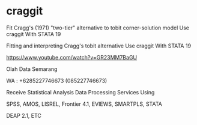 # craggit
Fit Cragg's (1971) "two-tier" alternative to tobit corner-solution model Use craggit With STATA 19

Fitting and interpreting Cragg's tobit alternative Use craggit With STATA 19

https://www.youtube.com/watch?v=GR23MM7BaGU

Olah Data Semarang

WA : +6285227746673 (085227746673)

Receive Statistical Analysis Data Processing Services Using

SPSS, AMOS, LISREL, Frontier 4.1, EVIEWS, SMARTPLS, STATA

DEAP 2.1, ETC
